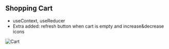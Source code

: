 ## Shopping Cart

- useContext, useReducer
- Extra added: refresh button when cart is empty and increase&decrease icons

![Cart](https://user-images.githubusercontent.com/72968539/123414842-ae4c5600-d5b4-11eb-8356-a64729f56487.png)

